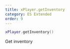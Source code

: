 ```yaml
---
title: xPlayer.getInventory
category: ES Extended
order: 9
---
```


```lua
xPlayer.getInventory()
```

Get inventory
